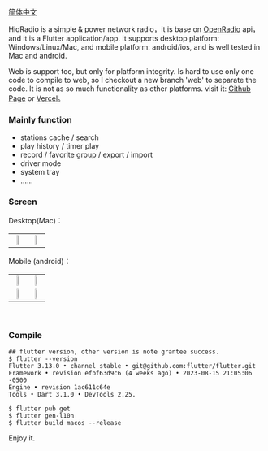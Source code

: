 
[简体中文](README-zh_CN.md)

HiqRadio is a simple & power network radio，it is base on [OpenRadio](https://www.radio-browser.info/ "OpenRadio") api，and it is a Flutter application/app. It supports desktop platform: Windows/Linux/Mac, and mobile platform: android/ios, and is well tested in Mac and android.

Web is support too, but only for platform integrity. Is hard to use only one code to compile to web, so I checkout a new branch 'web' to separate the code. It is not as so much functionality as other platforms. visit it: [Github Page](https://luoguochun.cn/hiqradio/) or
[Vercel](https://buf1024-github-io.vercel.app/hiqradio)。

### Mainly function

* stations cache / search
* play history / timer play
* record / favorite group / export / import
* driver mode
* system tray
* ……

### Screen

Desktop(Mac)：

<table>
    <tr>
     <td><center><img src="images/mac1.png" width="45%"></center></td>
     <td><center><img src="images/mac2.png" width="45%"></center></td>
    </tr>
</table>



Mobile (android)：


<table>
    <tr>
     <td><center><img src="images/android1.jpg" width="45%"></center></td>
     <td><center><img src="images/android2.jpg" width="45%"></center></td>
    </tr>
    <tr>
     <td><center><img src="images/android3.jpg" width="45%"></center></td>
     <td><center><img src="images/android4.jpg" width="45%"></center></td>
    </tr>
</table>


‍

### Compile

```shel
## flutter version, other version is note grantee success.
$ flutter --version 
Flutter 3.13.0 • channel stable • git@github.com:flutter/flutter.git
Framework • revision efbf63d9c6 (4 weeks ago) • 2023-08-15 21:05:06 -0500
Engine • revision 1ac611c64e
Tools • Dart 3.1.0 • DevTools 2.25.

$ flutter pub get 
$ flutter gen-l10n 
$ flutter build macos --release
```

Enjoy it.
